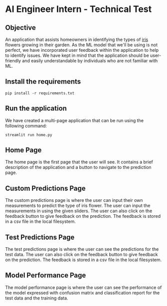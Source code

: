 # AI Engineer Intern - Technical Test

## Objective

An application that assists homeowners in identifying the types of [iris](https://www.kaggle.com/datasets/uciml/iris) flowers growing in their garden. As the ML model that we'll be using is not perfect, we have incorporated user feedback within the application to help to identify issues. We have kept in mind that the application should be user-friendly and easily understandable by individuals who are not familiar with ML.

## Install the requirements

```
pip install -r requirements.txt
```

## Run the application
We have created a multi-page application that can be run using the following command:
```
streamlit run home.py
```
## Home Page
The home page is the first page that the user will see. It contains a brief description of the application and a button to navigate to the prediction page.

## Custom Predictions Page
The custom predictions page is where the user can input their own measurements to predict the type of iris flower. The user can input the measurements in using the given sliders. The user can also click on the feedback button to give feedback on the prediction. The feedback is stored in a csv file in the local filesystem.

## Test Predictions Page
The test predictions page is where the user can see the predictions for the test data. The user can also click on the feedback button to give feedback on the prediction. The feedback is stored in a csv file in the local filesystem.

## Model Performance Page
The model performance page is where the user can see the performance of the model expressed with confusion matrix and classification report for the test data and the training data. 


